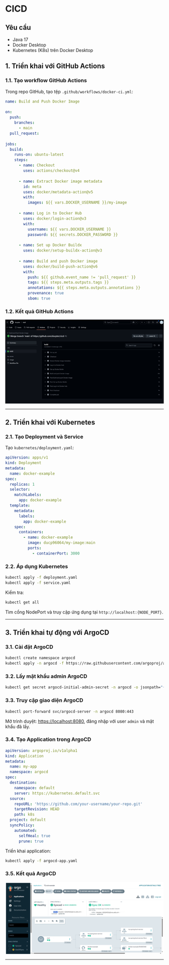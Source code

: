 # CICD

## Yêu cầu

- Java 17
- Docker Desktop
- Kubernetes (K8s) trên Docker Desktop

## 1. Triển khai với GitHub Actions

### 1.1. Tạo workflow GitHub Actions

Trong repo GitHub, tạo tệp `.github/workflows/docker-ci.yml`:

```yaml
name: Build and Push Docker Image

on:
  push:
    branches:
      - main
  pull_request:

jobs:
  build:
    runs-on: ubuntu-latest
    steps:
      - name: Checkout
        uses: actions/checkout@v4

      - name: Extract Docker image metadata
        id: meta
        uses: docker/metadata-action@v5
        with:
          images: ${{ vars.DOCKER_USERNAME }}/my-image

      - name: Log in to Docker Hub
        uses: docker/login-action@v3
        with:
          username: ${{ vars.DOCKER_USERNAME }}
          password: ${{ secrets.DOCKER_PASSWORD }}

      - name: Set up Docker Buildx
        uses: docker/setup-buildx-action@v3
      
      - name: Build and push Docker image
        uses: docker/build-push-action@v6
        with:
          push: ${{ github.event_name != 'pull_request' }}
          tags: ${{ steps.meta.outputs.tags }}
          annotations: ${{ steps.meta.outputs.annotations }}
          provenance: true
          sbom: true
```

### 1.2. Kết quả GitHub Actions

![GitHub Actions](pic/1.png)

---

## 2. Triển khai với Kubernetes

### 2.1. Tạo Deployment và Service

Tạo `kubernetes/deployment.yaml`:

```yaml
apiVersion: apps/v1
kind: Deployment
metadata:
  name: docker-example
spec:
  replicas: 1
  selector:
    matchLabels:
      app: docker-example
  template:
    metadata:
      labels:
        app: docker-example
    spec:
      containers:
        - name: docker-example
          image: ducp96064/my-image:main
          ports:
            - containerPort: 3000
```


### 2.2. Áp dụng Kubernetes

```bash
kubectl apply -f deployment.yaml
kubectl apply -f service.yaml
```

Kiểm tra:

```bash
kubectl get all
```

Tìm cổng NodePort và truy cập ứng dụng tại `http://localhost:{NODE_PORT}`.

---

## 3. Triển khai tự động với ArgoCD

### 3.1. Cài đặt ArgoCD

```bash
kubectl create namespace argocd
kubectl apply -n argocd -f https://raw.githubusercontent.com/argoproj/argo-cd/stable/manifests/install.yaml
```

### 3.2. Lấy mật khẩu admin ArgoCD

```bash
kubectl get secret argocd-initial-admin-secret -n argocd -o jsonpath="{.data.password}" | ForEach-Object { [System.Text.Encoding]::UTF8.GetString([System.Convert]::FromBase64String($_)) }
```

### 3.3. Truy cập giao diện ArgoCD

```bash
kubectl port-forward svc/argocd-server -n argocd 8080:443
```

Mở trình duyệt: [https://localhost:8080](https://localhost:8080), đăng nhập với user `admin` và mật khẩu đã lấy.

### 3.4. Tạo Application trong ArgoCD

```yaml
apiVersion: argoproj.io/v1alpha1
kind: Application
metadata:
  name: my-app
  namespace: argocd
spec:
  destination:
    namespace: default
    server: https://kubernetes.default.svc
  source:
    repoURL: 'https://github.com/your-username/your-repo.git'
    targetRevision: HEAD
    path: k8s
  project: default
  syncPolicy:
    automated:
      selfHeal: true
      prune: true
```

Triển khai application:

```bash
kubectl apply -f argocd-app.yaml
```

### 3.5. Kết quả ArgoCD

![ArgoCD](pic/2.png)

---

